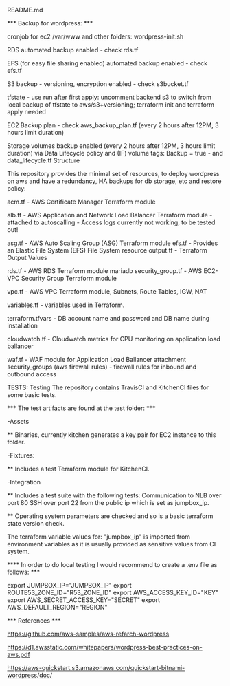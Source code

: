 README.md

*** Backup for wordpress: ***

cronjob for ec2 /var/www and other folders: wordpress-init.sh

RDS automated backup enabled - check rds.tf

EFS (for easy file sharing enabled) automated backup enabled - check efs.tf

S3 backup - versioning, encryption enabled - check s3bucket.tf

tfstate - use run after first apply: uncomment backend s3 to switch from local backup of tfstate to aws/s3+versioning; terraform init and terraform apply needed

EC2 Backup plan - check aws_backup_plan.tf (every 2 hours after 12PM, 3 hours limit duration)

Storage volumes backup enabled (every 2 hours after 12PM, 3 hours limit duration) via Data Lifecycle policy and (IF) volume tags: Backup = true - and data_lifecycle.tf Structure 

This repository provides the minimal set of resources, to deploy wordpress on aws and have a redundancy, HA backups for db storage, etc and restore policy:

acm.tf - AWS Certificate Manager Terraform module

alb.tf - AWS Application and Network Load Balancer Terraform module - attached to autoscalling - Access logs currently not working, to be tested out!

asg.tf - AWS Auto Scaling Group (ASG) Terraform module efs.tf - Provides an Elastic File System (EFS) File System resource output.tf - Terraform Output Values

rds.tf - AWS RDS Terraform module mariadb security_group.tf - AWS EC2-VPC Security Group Terraform module 

vpc.tf - AWS VPC Terraform module, Subnets, Route Tables, IGW, NAT 

variables.tf - variables used in Terraform.

terraform.tfvars - DB account name and password and DB name during installation

cloudwatch.tf - Cloudwatch metrics for CPU monitoring on application load ballancer 

waf.tf - WAF module for Application Load Ballancer attachment security_groups (aws firewall rules) - firewall rules for inbound and outbound access


TESTS: Testing The repository contains TravisCI and KitchenCI files for some basic tests. 

*** The test artifacts are found at the test folder: ***

-Assets 
  
  ** Binaries, currently kitchen generates a key pair for EC2 instance to this folder. 

-Fixtures:

  ** Includes a test Terraform module for KitchenCI. 

-Integration 
  
  ** Includes a test suite with the following tests: Communication to NLB over port 80 SSH over port 22 from the public ip which is set as jumpbox_ip.

  ** Operating system parameters are checked and so is a basic terraform state version check. 

The terraform variable values for: "jumpbox_ip" is imported from environment variables as it is usually provided as sensitive values from CI system. 

**** In order to do local testing I would recommend to create a .env file as follows: *** 

export JUMPBOX_IP="JUMPBOX_IP" 
export ROUTE53_ZONE_ID="R53_ZONE_ID" 
export AWS_ACCESS_KEY_ID="KEY" 
export AWS_SECRET_ACCESS_KEY="SECRET" 
export AWS_DEFAULT_REGION="REGION" 

*** References ***

https://github.com/aws-samples/aws-refarch-wordpress 

https://d1.awsstatic.com/whitepapers/wordpress-best-practices-on-aws.pdf 

https://aws-quickstart.s3.amazonaws.com/quickstart-bitnami-wordpress/doc/ 
